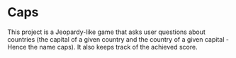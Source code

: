 # Caps
This project is a Jeopardy-like game that asks user questions about countries 
(the capital of a given country and the country of a given capital - Hence the name caps). It also keeps track of the achieved score.

